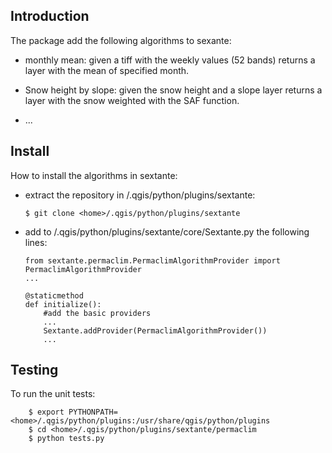 Introduction
------------

  The package add the following algorithms to sexante:

  - monthly mean: given a tiff with the weekly values (52 bands) returns
    a layer with the mean of specified month.

  - Snow height by slope: given the snow height and a slope layer returns
      a layer with the snow weighted with the SAF function.

  - ...


Install
-------

  How to install the algorithms in sextante:

  - extract the repository in <home>/.qgis/python/plugins/sextante:

        $ git clone <home>/.qgis/python/plugins/sextante

  - add to <home>/.qgis/python/plugins/sextante/core/Sextante.py the following
    lines:

        from sextante.permaclim.PermaclimAlgorithmProvider import PermaclimAlgorithmProvider
        ...

        @staticmethod
        def initialize():
            #add the basic providers
            ...
            Sextante.addProvider(PermaclimAlgorithmProvider())
            ...

Testing
-------

  To run the unit tests:

        $ export PYTHONPATH=<home>/.qgis/python/plugins:/usr/share/qgis/python/plugins
        $ cd <home>/.qgis/python/plugins/sextante/permaclim
        $ python tests.py
